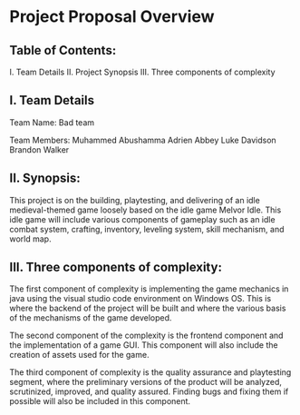 # Project Proposal Overview
## Table of Contents:
I. Team Details
II. Project Synopsis 
III. Three components of complexity

## I. Team Details
Team Name: Bad team

Team Members:
Muhammed Abushamma
Adrien Abbey
Luke Davidson
Brandon Walker


## II. Synopsis:
This project is on the building, playtesting, and delivering of an idle medieval-themed game loosely based on the idle game Melvor Idle. This idle game will include various components of gameplay such as an idle combat system, crafting, inventory, leveling system, skill mechanism, and world map. 

## III. Three components of complexity:
The first component of complexity is implementing the game mechanics in java using the visual studio code environment on Windows OS. This is where the backend of the project will be built and where the various basis of the mechanisms of the game developed. 

The second component of the complexity is the frontend component and the implementation of a game GUI. This component will also include the creation of assets used for the game.

The third component of complexity is the quality assurance and playtesting segment, where the preliminary versions of the product will be analyzed, scrutinized, improved, and quality assured. Finding bugs and fixing them if possible will also be included in this component. 
